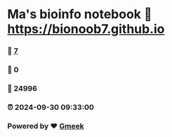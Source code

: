 # Ma's bioinfo notebook :link: https://bionoob7.github.io 
### :page_facing_up: [7](https://bionoob7.github.io/tag.html) 
### :speech_balloon: 0 
### :hibiscus: 24996 
### :alarm_clock: 2024-09-30 09:33:00 
### Powered by :heart: [Gmeek](https://github.com/Meekdai/Gmeek)
